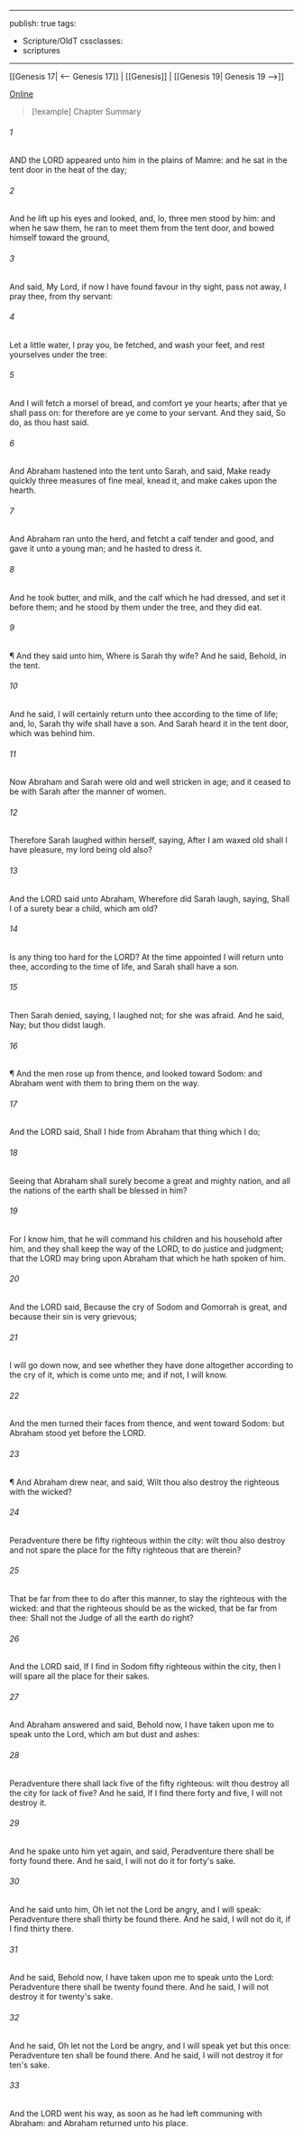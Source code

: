 

---
publish: true
tags:
  - Scripture/OldT
cssclasses:
  - scriptures
---
[[Genesis 17| <-- Genesis 17]] | [[Genesis]] | [[Genesis 19| Genesis 19 -->]]

[Online](https://churchofjesuschrist.org/study/scriptures/ot/gen/18?lang=eng)

>[!example] Chapter Summary
>
###### 1
AND the LORD appeared unto him in the plains of Mamre: and he sat in the tent door in the heat of the day;
###### 2
And he lift up his eyes and looked, and, lo, three men stood by him: and when he saw them, he ran to meet them from the tent door, and bowed himself toward the ground,
###### 3
And said, My Lord, if now I have found favour in thy sight, pass not away, I pray thee, from thy servant:
###### 4
Let a little water, I pray you, be fetched, and wash your feet, and rest yourselves under the tree:
###### 5
And I will fetch a morsel of bread, and comfort ye your hearts; after that ye shall pass on: for therefore are ye come to your servant.  And they said, So do, as thou hast said.
###### 6
And Abraham hastened into the tent unto Sarah, and said, Make ready quickly three measures of fine meal, knead it, and make cakes upon the hearth.
###### 7
And Abraham ran unto the herd, and fetcht a calf tender and good, and gave it unto a young man; and he hasted to dress it.
###### 8
And he took butter, and milk, and the calf which he had dressed, and set it before them; and he stood by them under the tree, and they did eat.
###### 9
¶ And they said unto him, Where is Sarah thy wife?  And he said, Behold, in the tent.
###### 10
And he said, I will certainly return unto thee according to the time of life; and, lo, Sarah thy wife shall have a son.  And Sarah heard it in the tent door, which was behind him.
###### 11
Now Abraham and Sarah were old and well stricken in age; and it ceased to be with Sarah after the manner of women.
###### 12
Therefore Sarah laughed within herself, saying, After I am waxed old shall I have pleasure, my lord being old also?
###### 13
And the LORD said unto Abraham, Wherefore did Sarah laugh, saying, Shall I of a surety bear a child, which am old?
###### 14
Is any thing too hard for the LORD?  At the time appointed I will return unto thee, according to the time of life, and Sarah shall have a son.
###### 15
Then Sarah denied, saying, I laughed not; for she was afraid.  And he said, Nay; but thou didst laugh.
###### 16
¶ And the men rose up from thence, and looked toward Sodom: and Abraham went with them to bring them on the way.
###### 17
And the LORD said, Shall I hide from Abraham that thing which I do;
###### 18
Seeing that Abraham shall surely become a great and mighty nation, and all the nations of the earth shall be blessed in him?
###### 19
For I know him, that he will command his children and his household after him, and they shall keep the way of the LORD, to do justice and judgment; that the LORD may bring upon Abraham that which he hath spoken of him.
###### 20
And the LORD said, Because the cry of Sodom and Gomorrah is great, and because their sin is very grievous;
###### 21
I will go down now, and see whether they have done altogether according to the cry of it, which is come unto me; and if not, I will know.
###### 22
And the men turned their faces from thence, and went toward Sodom: but Abraham stood yet before the LORD.
###### 23
¶ And Abraham drew near, and said, Wilt thou also destroy the righteous with the wicked?
###### 24
Peradventure there be fifty righteous within the city: wilt thou also destroy and not spare the place for the fifty righteous that are therein?
###### 25
That be far from thee to do after this manner, to slay the righteous with the wicked: and that the righteous should be as the wicked, that be far from thee: Shall not the Judge of all the earth do right?
###### 26
And the LORD said, If I find in Sodom fifty righteous within the city, then I will spare all the place for their sakes.
###### 27
And Abraham answered and said, Behold now, I have taken upon me to speak unto the Lord, which am but dust and ashes:
###### 28
Peradventure there shall lack five of the fifty righteous: wilt thou destroy all the city for lack of five?  And he said, If I find there forty and five, I will not destroy it.
###### 29
And he spake unto him yet again, and said, Peradventure there shall be forty found there.  And he said, I will not do it for forty's sake.
###### 30
And he said unto him, Oh let not the Lord be angry, and I will speak: Peradventure there shall thirty be found there.  And he said, I will not do it, if I find thirty there.
###### 31
And he said, Behold now, I have taken upon me to speak unto the Lord: Peradventure there shall be twenty found there.  And he said, I will not destroy it for twenty's sake.
###### 32
And he said, Oh let not the Lord be angry, and I will speak yet but this once: Peradventure ten shall be found there.  And he said, I will not destroy it for ten's sake.
###### 33
And the LORD went his way, as soon as he had left communing with Abraham: and Abraham returned unto his place.



